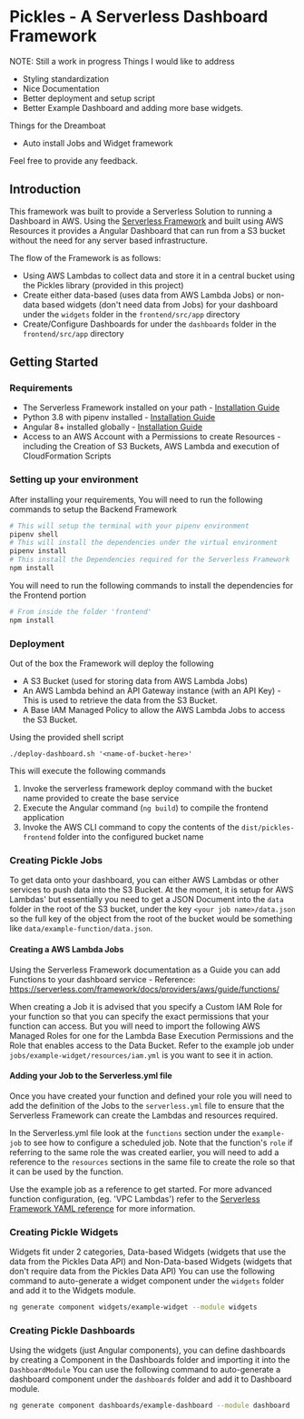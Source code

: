 # Pickles - A Serverless Dashboard Framework

NOTE: Still a work in progress
Things I would like to address
- Styling standardization
- Nice Documentation
- Better deployment and setup script
- Better Example Dashboard and adding more base widgets.

Things for the Dreamboat
- Auto install Jobs and Widget framework 

Feel free to provide any feedback.

## Introduction
This framework was built to provide a Serverless Solution to running a Dashboard in AWS.
Using the [Serverless Framework](https://www.serverless.com) and built using AWS Resources it 
provides a Angular Dashboard that can run from a S3 bucket without the need for any server based infrastructure.

The flow of the Framework is as follows:
- Using AWS Lambdas to collect data and store it in a central bucket using the Pickles library (provided in this project)
- Create either data-based (uses data from AWS Lambda Jobs) or non-data based widgets (don't need data from Jobs) for your 
dashboard under the `widgets` folder in the `frontend/src/app` directory 
- Create/Configure Dashboards for under the `dashboards` folder in the `frontend/src/app` directory

## Getting Started
### Requirements
- The Serverless Framework installed on your path - [Installation Guide](https://serverless.com/framework/docs/providers/aws/guide/installation/)
- Python 3.8 with pipenv installed - [Installation Guide](https://pipenv.readthedocs.io/en/latest/)
- Angular 8+ installed globally - [Installation Guide](https://angular.io/guide/setup-local)
- Access to an AWS Account with a Permissions to create Resources - including the Creation of S3 Buckets, AWS Lambda and execution of CloudFormation Scripts

### Setting up your environment
After installing your requirements, You will need to run the following commands to setup the Backend Framework
```bash
# This will setup the terminal with your pipenv environment
pipenv shell
# This will install the dependencies under the virtual environment 
pipenv install
# This install the Dependencies required for the Serverless Framework
npm install
```

You will need to run the following commands to install the dependencies for the Frontend portion
```bash
# From inside the folder 'frontend'
npm install
```

### Deployment
Out of the box the Framework will deploy the following
 - A S3 Bucket (used for storing data from AWS Lambda Jobs)
 - An AWS Lambda behind an API Gateway instance (with an API Key) - This is used to retrieve the data from the S3 Bucket.
 - A Base IAM Managed Policy to allow the AWS Lambda Jobs to access the S3 Bucket.
 
Using the provided shell script
```
./deploy-dashboard.sh '<name-of-bucket-here>'
```
This will execute the following commands
1. Invoke the serverless framework deploy command with the bucket name provided to create the base service
2. Execute the Angular command (`ng build`) to compile the frontend application
3. Invoke the AWS CLI command to copy the contents of the `dist/pickles-frontend` folder into the configured bucket name 

### Creating Pickle Jobs
To get data onto your dashboard, you can either AWS Lambdas or other services to push data into the S3 Bucket. 
At the moment, it is setup for AWS Lambdas' but essentially you need to get a JSON Document into the `data` folder in the root of the S3 bucket,
under the key `<your job name>/data.json` so the full key of the object from the root of the bucket would be something like `data/example-function/data.json`.

#### Creating a AWS Lambda Jobs
Using the Serverless Framework documentation as a Guide you can add Functions to your dashboard service
    -  Reference: https://serverless.com/framework/docs/providers/aws/guide/functions/

When creating a Job it is advised that you specify a Custom IAM Role for your function so that you can specify the exact permissions that your
function can access. But you will need to import the following AWS Managed Roles for one for the Lambda Base Execution Permissions and the Role 
that enables access to the Data Bucket. Refer to the example job under `jobs/example-widget/resources/iam.yml` is you want to see it in action.

#### Adding your Job to the Serverless.yml file    
Once you have created your function and defined your role you will need to add the definition of the Jobs to the `serverless.yml` file to ensure
that the Serverless Framework can create the Lambdas and resources required. 

In the Serverless.yml file look at the `functions` section under the `example-job` to see how to configure a scheduled job. Note that the function's 
`role` if referring to the same role the was created earlier, you will need to add a reference to the `resources` sections in the same file to create
the role so that it can be used by the function.

Use the example job as a reference to get started. For more advanced function configuration, (eg. 'VPC Lambdas') refer to the 
[Serverless Framework YAML reference](https://serverless.com/framework/docs/providers/aws/guide/serverless.yml/) for more information.

### Creating Pickle Widgets
Widgets fit under 2 categories, Data-based Widgets (widgets that use the data from the Pickles Data API) 
and Non-Data-based Widgets (widgets that don't require data from the Pickles Data API)
You can use the following command to auto-generate a widget component under the `widgets` folder and add it to the Widgets module.
```bash
ng generate component widgets/example-widget --module widgets
```

### Creating Pickle Dashboards
Using the widgets (just Angular components), you can define dashboards by creating a Component in the Dashboards folder and importing it into the `DashboardModule`
You can use the following command to auto-generate a dashboard component under the `dashboards` folder and add it to Dashboard module.
```bash
ng generate component dashboards/example-dashboard --module dashboard
```